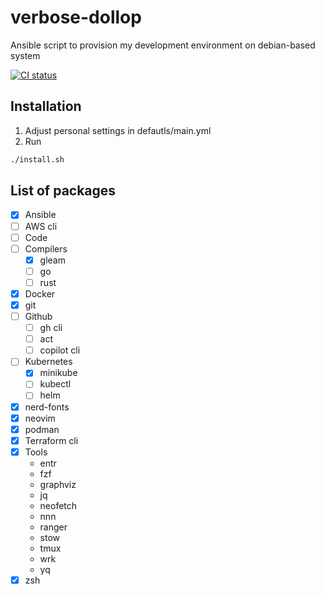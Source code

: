 # verbose-dollop

Ansible script to provision my development environment on debian-based system

[![CI status](https://github.com/pezzu/verbose-dollop/actions/workflows/ci.yml/badge.svg)](https://github.com/pezzu/verbose-dollop/actions/workflows/ci.yml)

## Installation

1. Adjust personal settings in defautls/main.yml
1. Run

```sh
./install.sh
```

## List of packages

- [x] Ansible
- [ ] AWS cli
- [ ] Code
- [ ] Compilers
  - [x] gleam
  - [ ] go
  - [ ] rust
- [x] Docker
- [x] git
- [ ] Github
  - [ ] gh cli
  - [ ] act
  - [ ] copilot cli
- [ ] Kubernetes
  - [x] minikube
  - [ ] kubectl
  - [ ] helm
- [x] nerd-fonts
- [x] neovim
- [x] podman
- [x] Terraform cli
- [x] Tools
  - entr
  - fzf
  - graphviz
  - jq
  - neofetch
  - nnn
  - ranger
  - stow
  - tmux
  - wrk
  - yq
- [x] zsh
